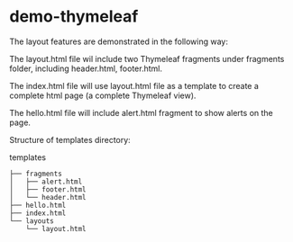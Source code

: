 # demo-thymeleaf

The layout features are demonstrated in the following way:

The layout.html file wil include two Thymeleaf fragments under fragments folder, including header.html, footer.html.

The index.html file will use layout.html file as a template to create a complete html page (a complete Thymeleaf view).

The hello.html file will include alert.html fragment to show alerts on the page.


Structure of templates directory:

templates

    ├── fragments   
    │   ├── alert.html
    │   ├── footer.html  
    │   └── header.html    
    ├── hello.html    
    ├── index.html    
    └── layouts   
        └── layout.html
